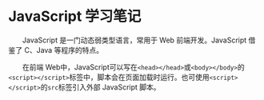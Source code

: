 # JavaScript 学习笔记

&emsp;&emsp;JavaScript 是一门动态弱类型语言，常用于 Web 前端开发。JavaScript 借鉴了 C、Java 等程序的特点。

&emsp;&emsp;在前端 Web中，JavaScript可以写在`<head></head>`或`<body></body>`的`<script></script>`标签中，脚本会在页面加载时运行。也可使用`<script></script>`的`src`标签引入外部 JavaScript 脚本。
